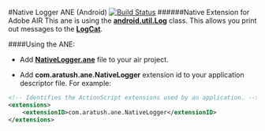 #Native Logger ANE (Android)
[![Build Status](https://travis-ci.org/alexandrratush/Native-Logger-ANE.svg?branch=master)](https://travis-ci.org/alexandrratush/Native-Logger-ANE)
######Native Extension for Adobe AIR
This ane is using the [**android.util.Log**](http://developer.android.com/intl/ru/reference/android/util/Log.html) class. This allows you print out messages to the [**LogCat**](http://developer.android.com/intl/ru/tools/help/logcat.html).

####Using the ANE:

* Add **[NativeLogger.ane](https://github.com/alexandrratush/Native-Logger-ANE/tree/master/ane/bin)** file to your air project.

* Add **com.aratush.ane.NativeLogger** extension id to your application descriptor file. For example:
```xml
<!-- Identifies the ActionScript extensions used by an application. -->
<extensions>
	<extensionID>com.aratush.ane.NativeLogger</extensionID>
</extensions>
```